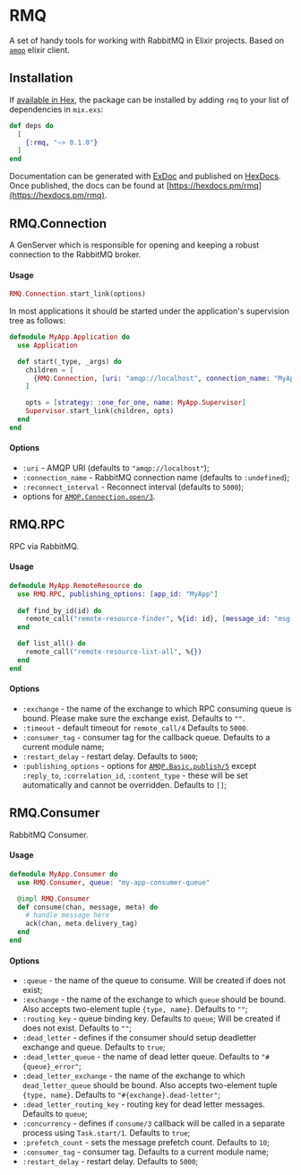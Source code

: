 # RMQ

A set of handy tools for working with RabbitMQ in Elixir projects.
Based on [`amqp`](https://github.com/pma/amqp) elixir client.

## Installation

If [available in Hex](https://hex.pm/docs/publish), the package can be installed
by adding `rmq` to your list of dependencies in `mix.exs`:

```elixir
def deps do
  [
    {:rmq, "~> 0.1.0"}
  ]
end
```

Documentation can be generated with [ExDoc](https://github.com/elixir-lang/ex_doc)
and published on [HexDocs](https://hexdocs.pm). Once published, the docs can
be found at [https://hexdocs.pm/rmq](https://hexdocs.pm/rmq).


## RMQ.Connection

A GenServer which is responsible for opening and keeping a robust connection to the RabbitMQ broker.

#### Usage

```elixir
RMQ.Connection.start_link(options)
```

In most applications it should be started under the application's supervision tree as follows:

```elixir
defmodule MyApp.Application do
  use Application

  def start(_type, _args) do
    children = [
      {RMQ.Connection, [uri: "amqp://localhost", connection_name: "MyApp"]},
    ]

    opts = [strategy: :one_for_one, name: MyApp.Supervisor]
    Supervisor.start_link(children, opts)
  end
end

```

#### Options

* `:uri` - AMQP URI (defaults to `"amqp://localhost"`);
* `:connection_name` - RabbitMQ connection name (defaults to `:undefined`);
* `:reconnect_interval` - Reconnect interval (defaults to `5000`);
* options for [`AMQP.Connection.open/3`](https://hexdocs.pm/amqp/1.4.0/AMQP.Connection.html#open/3).


## RMQ.RPC

RPC via RabbitMQ.

#### Usage

```elixir
defmodule MyApp.RemoteResource do
  use RMQ.RPC, publishing_options: [app_id: "MyApp"]
    
  def find_by_id(id) do
    remote_call("remote-resource-finder", %{id: id}, [message_id: "msg-123"])
  end

  def list_all() do
    remote_call("remote-resource-list-all", %{})
  end
end
```

#### Options

* `:exchange` - the name of the exchange to which RPC consuming queue is bound.
  Please make sure the exchange exist. Defaults to `""`.
* `:timeout` - default timeout for `remote_call/4` Defaults to `5000`.
* `:consumer_tag` - consumer tag for the callback queue. Defaults to a current module name;
* `:restart_delay` - restart delay. Defaults to `5000`;
* `:publishing_options` - options for [`AMQP.Basic.publish/5`](https://hexdocs.pm/amqp/1.4.0/AMQP.Basic.html#publish/5) 
  except `:reply_to`, `:correlation_id`, `:content_type` - these will be set automatically
  and cannot be overridden. Defaults to `[]`;


## RMQ.Consumer

RabbitMQ Consumer.

#### Usage

```elixir
defmodule MyApp.Consumer do
  use RMQ.Consumer, queue: "my-app-consumer-queue"

  @impl RMQ.Consumer
  def consume(chan, message, meta) do
    # handle message here
    ack(chan, meta.delivery_tag)
  end
end
```

#### Options

* `:queue` - the name of the queue to consume. Will be created if does not exist;
* `:exchange` - the name of the exchange to which `queue` should be bound.
  Also accepts two-element tuple `{type, name}`. Defaults to `""`;
* `:routing_key` - queue binding key. Defaults to `queue`;
  Will be created if does not exist. Defaults to `""`;
* `:dead_letter` - defines if the consumer should setup deadletter exchange and queue.
  Defaults to `true`;
* `:dead_letter_queue` - the name of dead letter queue. Defaults to `"#{queue}_error"`;
* `:dead_letter_exchange` - the name of the exchange to which `dead_letter_queue` should be bound.
  Also accepts two-element tuple `{type, name}`. Defaults to `"#{exchange}.dead-letter"`;
* `:dead_letter_routing_key` - routing key for dead letter messages. Defaults to `queue`;
* `:concurrency` - defines if `consume/3` callback will be called in a separate process
  using `Task.start/1`. Defaults to `true`;
* `:prefetch_count` - sets the message prefetch count. Defaults to `10`;
* `:consumer_tag` - consumer tag. Defaults to a current module name;
* `:restart_delay` - restart delay. Defaults to `5000`;
